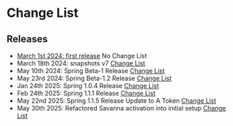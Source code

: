 # Change List

## Releases
- [March 1st 2024: first release](https://github.com/eosnetworkfoundation/bootstrap-private-network/tree/vMarch_01_2024) No Change List
- March 18th 2024: snapshots v7  [Change List](/changes/March182024.md)
- May 10th 2024: Spring Beta-1 Release [Change List](/changes/May102024.md)
- May 23rd 2024: Spring Beta-1.2 Release [Change List](/changes/May232024.md)
- Jan 24th 2025: Spring 1.0.4 Release [Change List](/changes/Jan242025.md)
- Feb 24th 2025: Spring 1.1.1 Release [Change List](/changes/Feb242025.md)
- May 22nd 2025: Spring 1.1.5 Release Update to A Token [Change List](/changes/May222025.md)
- May 30th 2025: Refactored Savanna activation into initial setup [Change List](/changes/May302025.md)